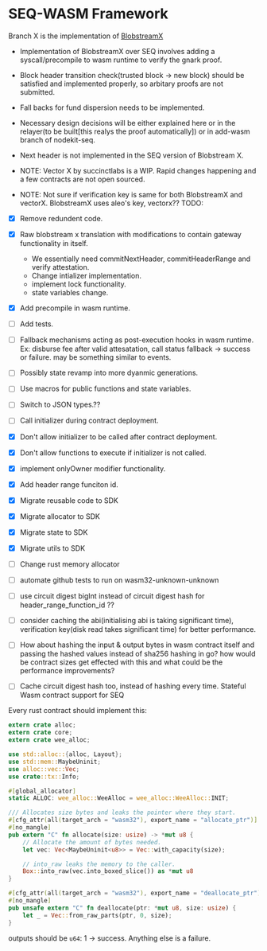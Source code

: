 # SEQ-WASM Framework

Branch X is the implementation of [BlobstreamX](https://github.com/succinctlabs/blobstreamx/tree/main/contracts/src/BlobstreamX.sol)

- Implementation of BlobstreamX over SEQ involves adding a syscall/precompile to wasm runtime to verify the gnark proof.

- Block header transition check(trusted block -> new block) should be satisfied and implemented properly, so arbitary proofs are not submitted.

- Fall backs for fund dispersion needs to be implemented.

- Necessary design decisions will be either explained here or in the relayer(to be built[this realys the proof automatically]) or in add-wasm branch of nodekit-seq.

- Next header is not implemented in the SEQ version of Blobstream X.

- NOTE: Vector X by succinctlabs is a WIP. Rapid changes happening and a few contracts are not open sourced.

- NOTE: Not sure if verification key is same for both BlobstreamX and vectorX. BlobstreamX uses aleo's key, vectorx??
TODO:
- [x] Remove redundent code.
- [x] Raw blobstream x translation with modifications to contain gateway functionality in itself.
    - We essentially need commitNextHeader, commitHeaderRange and verify attestation.
    - Change intializer implementation.
    - implement lock functionality.
    - state variables change.
- [x] Add precompile in wasm runtime. 
- [ ] Add tests. 
- [ ] Fallback mechanisms acting as post-execution hooks in wasm runtime. Ex: disburse fee after valid attesatation, call status fallback -> success or failure. may be something similar to events.

- [ ] Possibly state revamp into more dyanmic generations.
- [ ] Use macros for public functions and state variables.
- [ ] Switch to JSON types.??

- [ ] Call initializer during contract deployment.
- [x] Don't allow initializer to be called after contract deployment.
- [x] Don't allow functions to execute if initializer is not called.
- [x] implement onlyOwner modifier functionality.
- [x] Add header range funciton id.

- [x] Migrate reusable code to SDK
- [x] Migrate allocator to SDK
- [x] Migrate state to SDK
- [x] Migrate utils to SDK

- [ ] Change rust memory allocator

- [ ] automate github tests to run on wasm32-unknown-unknown

- [ ] use circuit digest bigInt instead of circuit digest hash for header_range_function_id ??

- [ ] consider caching the abi(initialising abi is taking significant time), verification key(disk read takes significant time) for better performance.

- [ ] How about hashing the input & output bytes in wasm contract itself and passing the hashed values instead of sha256 hashing in go? how would be contract sizes get effected with this and what could be the performance improvements?

- [ ] Cache circuit digest hash too, instead of hashing every time.
Stateful Wasm contract support for SEQ

Every rust contract should implement this:

```rust 
extern crate alloc;
extern crate core;
extern crate wee_alloc;

use std::alloc::{alloc, Layout};
use std::mem::MaybeUninit;
use alloc::vec::Vec;
use crate::tx::Info;

#[global_allocator]
static ALLOC: wee_alloc::WeeAlloc = wee_alloc::WeeAlloc::INIT;

/// Allocates size bytes and leaks the pointer where they start.
#[cfg_attr(all(target_arch = "wasm32"), export_name = "allocate_ptr")]
#[no_mangle]
pub extern "C" fn allocate(size: usize) -> *mut u8 {
    // Allocate the amount of bytes needed.
    let vec: Vec<MaybeUninit<u8>> = Vec::with_capacity(size);

    // into_raw leaks the memory to the caller.
    Box::into_raw(vec.into_boxed_slice()) as *mut u8
}

#[cfg_attr(all(target_arch = "wasm32"), export_name = "deallocate_ptr")]
#[no_mangle]
pub unsafe extern "C" fn deallocate(ptr: *mut u8, size: usize) {
    let _ = Vec::from_raw_parts(ptr, 0, size);
}

```

outputs should be `u64`: 1 -> success. Anything else is a failure.